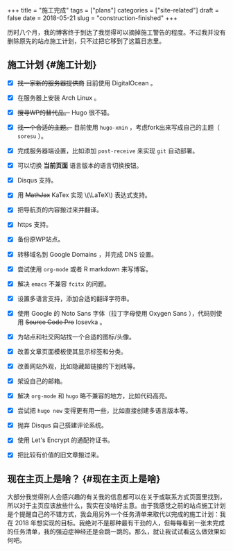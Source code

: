 +++
title = "施工完成"
tags = ["plans"]
categories = ["site-related"]
draft = false
date = 2018-05-21
slug = "construction-finished"
+++

历时八个月，我的博客终于到达了我觉得可以摘掉施工警告的程度。不过我并没有删除原先的站点施工计划，只不过把它移到了这篇日志里。


## 施工计划 {#施工计划}

-   [X] ~~找一家新的服务器提供商~~ 目前使用 DigitalOcean 。
-   [X] 在服务器上安装 Arch Linux 。
-   [X] ~~搜寻WP的替代品。~~ Hugo 很不错。
-   [X] ~~找一个合适的主题。~~ 目前使用 `hugo-xmin` ，考虑fork出来写成自己的主题（ `soresu` ）。
-   [X] 完成服务器端设置，比如添加 `post-receive` 来实现 `git` 自动部署。
-   [X] 可以切换 **当前页面** 语言版本的语言切换按钮。
-   [X] Disqus 支持。
-   [X] 用 ~~MathJax~~ KaTex 实现  \\(\LaTeX\\) 表达式支持。
-   [X] 把导航页的内容搬过来并翻译。
-   [X] https 支持。
-   [X] 备份原WP站点。
-   [X] 转移域名到 Google Domains ，并完成 DNS 设置。
-   [X] 尝试使用 `org-mode` 或者 R markdown 来写博客。
-   [X] 解决 `emacs` 不兼容 `fcitx` 的问题。
-   [X] 设置多语言支持，添加合适的翻译字符串。
-   [X] 使用 Google 的 Noto Sans 字体（拉丁字母使用 Oxygen Sans ），代码则使用 ~~Source Code Pro~~ Iosevka 。
-   [X] 为站点和社交网站找一个合适的图标/头像。
-   [X] 改善文章页面模板使其显示标签和分类。
-   [X] 改善网站外观，比如隐藏超链接的下划线等。
-   [X] 架设自己的邮箱。
-   [X] 解决 `org-mode` 和 `hugo` 略不兼容的地方，比如代码高亮。
-   [X] 尝试把 `hugo new` 变得更有用一些，比如直接创建多语言版本等。
-   [X] 抛弃 Disqus 自己搭建评论系统。
-   [X] 使用 Let's Encrypt 的通配符证书。
-   [X] 把比较有价值的旧文章搬过来。


## 现在主页上是啥？ {#现在主页上是啥}

大部分我觉得别人会感兴趣的有关我的信息都可以在关于或联系方式页面里找到，所以对于主页应该放些什么，我实在没啥好主意。由于我感觉之前的站点施工计划是个提醒自己的不错方式，我会用另外一个任务清单来取代以完成的施工计划：我在 2018 年想实现的目标。我绝对不是那种最有干劲的人，但每每看到一张未完成的任务清单，我的强迫症神经还是会跳一跳的。那么，就让我试试看这么做效果如何吧。
